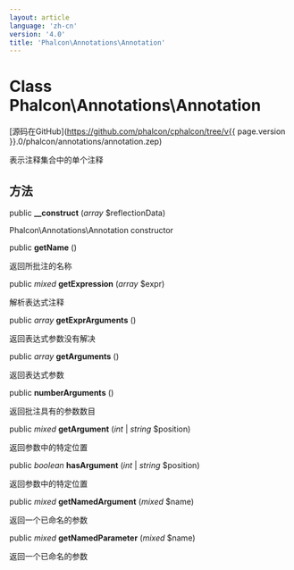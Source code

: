 ```yaml
---
layout: article
language: 'zh-cn'
version: '4.0'
title: 'Phalcon\Annotations\Annotation'
---
```

# Class **Phalcon\Annotations\Annotation**

[源码在GitHub](https://github.com/phalcon/cphalcon/tree/v{{ page.version }}.0/phalcon/annotations/annotation.zep)

表示注释集合中的单个注释

## 方法

public **__construct** (*array* $reflectionData)

Phalcon\Annotations\Annotation constructor

public **getName** ()

返回所批注的名称

public *mixed* **getExpression** (*array* $expr)

解析表达式注释

public *array* **getExprArguments** ()

返回表达式参数没有解决

public *array* **getArguments** ()

返回表达式参数

public **numberArguments** ()

返回批注具有的参数数目

public *mixed* **getArgument** (*int* | *string* $position)

返回参数中的特定位置

public *boolean* **hasArgument** (*int* | *string* $position)

返回参数中的特定位置

public *mixed* **getNamedArgument** (*mixed* $name)

返回一个已命名的参数

public *mixed* **getNamedParameter** (*mixed* $name)

返回一个已命名的参数